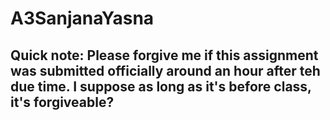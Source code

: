 # A3SanjanaYasna
## Quick note: Please forgive me if this assignment was submitted officially around an hour after teh due time. I suppose as long as it's before class, it's forgiveable?
